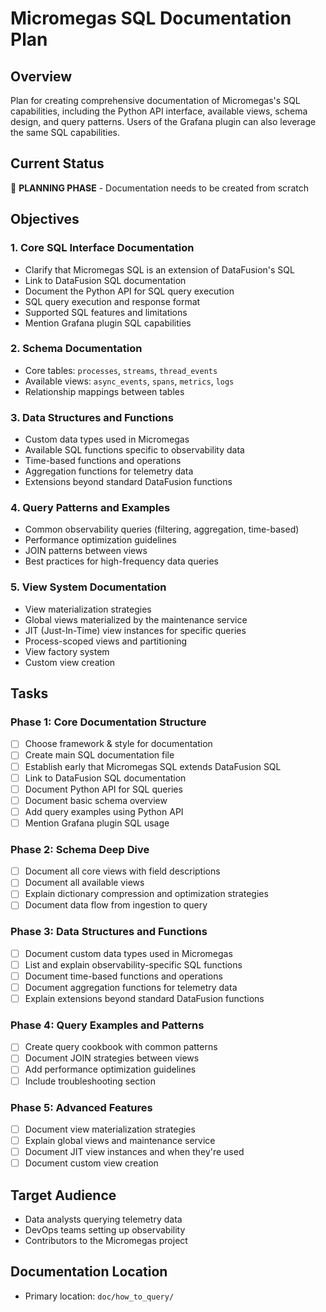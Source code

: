 # Micromegas SQL Documentation Plan

## Overview
Plan for creating comprehensive documentation of Micromegas's SQL capabilities, including the Python API interface, available views, schema design, and query patterns. Users of the Grafana plugin can also leverage the same SQL capabilities.

## Current Status
🔄 **PLANNING PHASE** - Documentation needs to be created from scratch

## Objectives

### 1. Core SQL Interface Documentation
- Clarify that Micromegas SQL is an extension of DataFusion's SQL
- Link to DataFusion SQL documentation
- Document the Python API for SQL query execution
- SQL query execution and response format
- Supported SQL features and limitations
- Mention Grafana plugin SQL capabilities

### 2. Schema Documentation
- Core tables: `processes`, `streams`, `thread_events`
- Available views: `async_events`, `spans`, `metrics`, `logs`
- Relationship mappings between tables

### 3. Data Structures and Functions
- Custom data types used in Micromegas
- Available SQL functions specific to observability data
- Time-based functions and operations
- Aggregation functions for telemetry data
- Extensions beyond standard DataFusion functions

### 4. Query Patterns and Examples
- Common observability queries (filtering, aggregation, time-based)
- Performance optimization guidelines
- JOIN patterns between views
- Best practices for high-frequency data queries

### 5. View System Documentation
- View materialization strategies
- Global views materialized by the maintenance service
- JIT (Just-In-Time) view instances for specific queries
- Process-scoped views and partitioning
- View factory system
- Custom view creation

## Tasks

### Phase 1: Core Documentation Structure
- [ ] Choose framework & style for documentation
- [ ] Create main SQL documentation file
- [ ] Establish early that Micromegas SQL extends DataFusion SQL
- [ ] Link to DataFusion SQL documentation
- [ ] Document Python API for SQL queries
- [ ] Document basic schema overview
- [ ] Add query examples using Python API
- [ ] Mention Grafana plugin SQL usage

### Phase 2: Schema Deep Dive
- [ ] Document all core views with field descriptions
- [ ] Document all available views
- [ ] Explain dictionary compression and optimization strategies
- [ ] Document data flow from ingestion to query

### Phase 3: Data Structures and Functions
- [ ] Document custom data types used in Micromegas
- [ ] List and explain observability-specific SQL functions
- [ ] Document time-based functions and operations
- [ ] Document aggregation functions for telemetry data
- [ ] Explain extensions beyond standard DataFusion functions

### Phase 4: Query Examples and Patterns
- [ ] Create query cookbook with common patterns
- [ ] Document JOIN strategies between views
- [ ] Add performance optimization guidelines
- [ ] Include troubleshooting section

### Phase 5: Advanced Features
- [ ] Document view materialization strategies
- [ ] Explain global views and maintenance service
- [ ] Document JIT view instances and when they're used
- [ ] Document custom view creation

## Target Audience
- Data analysts querying telemetry data
- DevOps teams setting up observability
- Contributors to the Micromegas project

## Documentation Location
- Primary location: `doc/how_to_query/`

